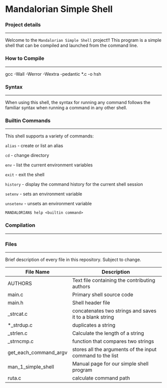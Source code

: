 # Mandalorian Simple Shell



### Project details
-----
Welcome to the `Mandalorian Simple Shell` project!! This program is a simple shell that can be compiled and launched from the command line.

### How to Compile
---------------
gcc -Wall -Werror -Wextra -pedantic *.c -o hsh


### Syntax
-----
When using this shell, the syntax for running any command follows the familiar syntax when running a command in any other shell.


### Builtin Commands
-----
This shell supports a variety of commands:

`alias` - create or list an alias

`cd` - change directory

`env` - list the current environment variables

`exit` - exit the shell

`history` - display the command history for the current shell session

`setenv` - sets an environment variable

`unsetenv` - unsets an environment variable

```
MANDALORIAN$ help <builtin command>
```

### Compilation
-----
### Files
-----
Brief description of every file in this repository. Subject to change.

| File Name | Description |
| --- | --- |
| AUTHORS | Text file containing the contributing authors |
| main.c | Primary shell source code |
| main.h | Shell header file |
| _strcat.c | concatenates two strings and saves it to a blank string |
| *_strdup.c | duplicates a string |
| _strlen.c | Calculate the length of a string |
| _strncmp.c | function that compares two strings |
| get_each_command_argv | stores all the arguments of the input command to the list |
| man_1_simple_shell | Manual page for our simple shell program |
| ruta.c | calculate command path |
